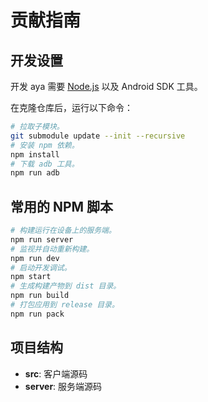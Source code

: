 # 贡献指南

## 开发设置

开发 aya 需要 [Node.js](https://nodejs.org/zh-cn) 以及 Android SDK 工具。

在克隆仓库后，运行以下命令：

```bash
# 拉取子模块。
git submodule update --init --recursive
# 安装 npm 依赖。
npm install
# 下载 adb 工具。
npm run adb
```

## 常用的 NPM 脚本

```bash
# 构建运行在设备上的服务端。
npm run server
# 监视并自动重新构建。
npm run dev
# 启动开发调试。
npm start
# 生成构建产物到 dist 目录。
npm run build
# 打包应用到 release 目录。
npm run pack
```

## 项目结构

- **src**: 客户端源码
- **server**: 服务端源码
